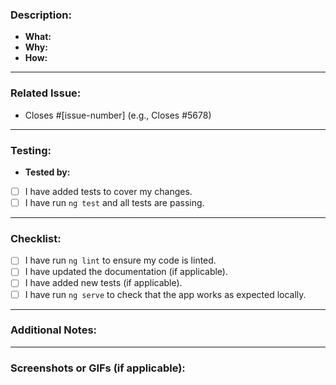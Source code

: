 ### Description:
- **What:** 
  <!-- Briefly explain what this pull request does -->
- **Why:** 
  <!-- Describe why this change was necessary -->
- **How:** 
  <!-- Explain how you implemented the changes -->

---

### Related Issue:
<!-- If applicable, link to the related GitHub issue or task (e.g., Closes #1234) -->
- Closes #[issue-number] (e.g., Closes #5678)

---

### Testing:
- **Tested by:** 
  <!-- Describe how you tested the changes -->
- [ ] I have added tests to cover my changes.
- [ ] I have run `ng test` and all tests are passing.

---

### Checklist:
- [ ] I have run `ng lint` to ensure my code is linted.
- [ ] I have updated the documentation (if applicable).
- [ ] I have added new tests (if applicable).
- [ ] I have run `ng serve` to check that the app works as expected locally.

---

### Additional Notes:
<!-- Any other information or context you'd like to add -->

---

### Screenshots or GIFs (if applicable):
<!-- If this PR affects the UI, include relevant screenshots or GIFs to show before/after changes -->

